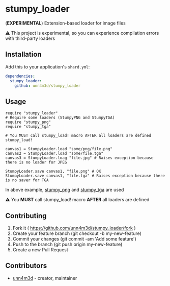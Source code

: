 # stumpy_loader

(**EXPERIMENTAL**) Extension-based loader for image files

:warning: This project is experimental, so you can experience compilation errors with third-party loaders

## Installation

Add this to your application's `shard.yml`:

```yaml
dependencies:
  stumpy_loader:
    github: unn4m3d/stumpy_loader
```

## Usage

```crystal
require "stumpy_loader"
# Require some loaders (StumpyPNG and StumpyTGA)
require "stumpy_png"
require "stumpy_tga"

# You MUST call stumpy_load! macro AFTER all loaders are defined
stumpy_load!

canvas1 = StumpyLoader.load "some/png/file.png"
canvas2 = StumpyLoader.load "some/file.tga"
canvas3 = StumpyLoader.loag "file.jpg" # Raises exception because there is no loader for JPEG

StumpyLoader.save canvas1, "file.png" # OK
StumpyLoader.save canvas1, "file.tga" # Raises exception because there is no saver for TGA
```

In above example, [stumpy_png](https://github.com/stumpycr/stumpy_png) and
[stumpy_tga](https://github.com/unn4m3d/stumpy_tga) are used

:warning: You **MUST** call stumpy_load! macro **AFTER** all loaders are defined

## Contributing

1. Fork it ( https://github.com/unn4m3d/stumpy_loader/fork )
2. Create your feature branch (git checkout -b my-new-feature)
3. Commit your changes (git commit -am 'Add some feature')
4. Push to the branch (git push origin my-new-feature)
5. Create a new Pull Request

## Contributors

- [unn4m3d](https://github.com/unn4m3d) - creator, maintainer
